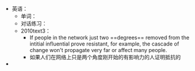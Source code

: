 - 英语：
	- 单词：
	- 对话练习：
	- 2010text3：
		- If people in the network just two ==degrees== removed from the intitial influential prove resistant, for example, the cascade of change won't propagate very far or affect many people.
		- 如果人们在网络上只是两个角度刚开始的有影响力的人证明抵抗的
-